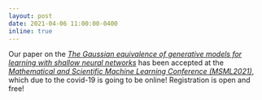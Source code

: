 ```yaml
---
layout: post
date: 2021-04-06 11:00:00-0400
inline: true
---
```


Our paper on the [*The Gaussian equivalence of generative models for learning with shallow neural networks*](https://arxiv.org/abs/2006.14709) has been accepted at the [*Mathematical and Scientific Machine Learning Conference (MSML2021)*](https://msml21.github.io/), which due to the covid-19 is going to be online! Registration is open and free!
